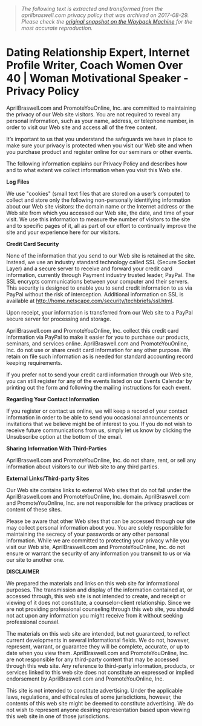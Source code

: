 > *The following text is extracted and transformed from the aprilbraswell.com privacy policy that was archived on 2017-08-29. Please check the [original snapshot on the Wayback Machine](https://web.archive.org/web/20170829135129id_/http%3A//www.aprilbraswell.com/Privacy_Policy.html) for the most accurate reproduction.*

# Dating Relationship Expert, Internet Profile Writer, Coach Women Over 40 | Woman Motivational Speaker - Privacy Policy

AprilBraswell.com and PromoteYouOnline, Inc. are committed to maintaining the privacy of our Web site visitors. You are not required to reveal any personal information, such as your name, address, or telephone number, in order to visit our Web site and access all of the free content.

It’s important to us that you understand the safeguards we have in place to make sure your privacy is protected when you visit our Web site and when you purchase product and register online for our seminars or other events.

The following information explains our Privacy Policy and describes how and to what extent we collect information when you visit this Web site.

**Log Files**

We use "cookies" (small text files that are stored on a user’s computer) to collect and store only the following non-personally identifying information about our Web site visitors: the domain name or the Internet address or the Web site from which you accessed our Web site, the date, and time of your visit. We use this information to measure the number of visitors to the site and to specific pages of it, all as part of our effort to continually improve the site and your experience here for our visitors.

**Credit Card Security**

None of the information that you send to our Web site is retained at the site. Instead, we use an industry standard technology called SSL (Secure Socket Layer) and a secure server to receive and forward your credit card information, currently through Payment industry trusted leader, PayPal. The SSL encrypts communications between your computer and their servers. This security is designed to enable you to send credit information to us via PayPal without the risk of interception. Additional information on SSL is available at http://home.netscape.com/security/techbriefs/ssl.html.

Upon receipt, your information is transferred from our Web site to a PayPal secure server for processing and storage.

AprilBraswell.com and PromoteYouOnline, Inc. collect this credit card information via PayPal to make it easier for you to purchase our products, seminars, and services online. AprilBraswell.com and PromoteYouOnline, Inc. do not use or share credit card information for any other purpose. We retain on file such information as is needed for standard accounting record keeping requirements.

If you prefer not to send your credit card information through our Web site, you can still register for any of the events listed on our Events Calendar by printing out the form and following the mailing instructions for each event.

**Regarding Your Contact Information**

If you register or contact us online, we will keep a record of your contact information in order to be able to send you occasional announcements or invitations that we believe might be of interest to you. If you do not wish to receive future communications from us, simply let us know by clicking the Unsubscribe option at the bottom of the email.

**Sharing Information With Third-Parties**

AprilBraswell.com and PromoteYouOnline, Inc. do not share, rent, or sell any information about visitors to our Web site to any third parties.

**External Links/Third-party Sites**

Our Web site contains links to external Web sites that do not fall under the AprilBraswell.com and PromoteYouOnline, Inc. domain. AprilBraswell.com and PromoteYouOnline, Inc. are not responsible for the privacy practices or content of these sites.

Please be aware that other Web sites that can be accessed through our site may collect personal information about you. You are solely responsible for maintaining the secrecy of your passwords or any other personal information. While we are committed to protecting your privacy while you visit our Web site, AprilBraswell.com and PromoteYouOnline, Inc. do not ensure or warrant the security of any information you transmit to us or via our site to another one.

**DISCLAIMER**

We prepared the materials and links on this web site for informational purposes. The transmission and display of the information contained at, or accessed through, this web site is not intended to create, and receipt or viewing of it does not constitute, a counselor-client relationship. Since we are not providing professional counseling through this web site, you should not act upon any information you might receive from it without seeking professional counsel.

The materials on this web site are intended, but not guaranteed, to reflect current developments in several informational fields. We do not, however, represent, warrant, or guarantee they will be complete, accurate, or up to date when you view them. AprilBraswell.com and PromoteYouOnline, Inc. are not responsible for any third-party content that may be accessed through this web site. Any reference to third-party information, products, or services linked to this web site does not constitute an expressed or implied endorsement by AprilBraswell.com and PromoteYouOnline, Inc.

This site is not intended to constitute advertising. Under the applicable laws, regulations, and ethical rules of some jurisdictions, however, the contents of this web site might be deemed to constitute advertising. We do not wish to represent anyone desiring representation based upon viewing this web site in one of those jurisdictions.
